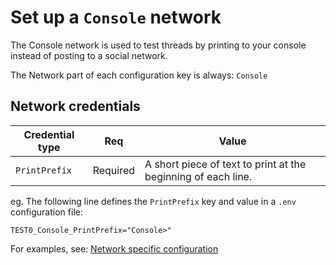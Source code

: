 # Set up a `Console` network

The Console network is used to test threads by printing to your console instead of posting to a social network.

The Network part of each configuration key is always: `Console`

## Network credentials

| Credential type | Req      | Value                                                         |
| --------------- | -------- | ------------------------------------------------------------- |
| `PrintPrefix`   | Required | A short piece of text to print at the beginning of each line. |

eg. The following line defines the `PrintPrefix` key and value in a `.env` configuration file:

```env
TEST0_Console_PrintPrefix="Console>"
```

For examples, see: [Network specific configuration](../network-specifics.md)